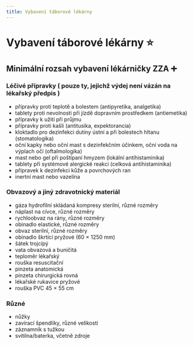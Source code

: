 ```yaml
---
title: Vybavení táborové lékárny
---
```


# Vybavení táborové lékárny     ⭐


## Minimální rozsah vybavení lékárničky ZZA            ➕


### Léčivé přípravky ( pouze ty, jejichž výdej není vázán na lékařský předpis )



*   přípravky proti teplotě a bolestem (antipyretika, analgetika)
*   tablety proti nevolnosti při jízdě dopravním prostředkem (antiemetika)
*   přípravky k užití při průjmu
*   přípravky proti kašli (antitusika, expektorancia)
*   kloktadlo pro dezinfekci dutiny ústní a při bolestech hltanu (stomatologika)
*   oční kapky nebo oční mast s dezinfekčním účinkem, oční voda na výplach očí (oftalmologika)
*   mast nebo gel při poštípaní hmyzem (lokální antihistaminika)
*   tablety při systémové alergické reakci (celková antihistaminika)
*   přípravek k dezinfekci kůže a povrchových ran
*   inertní mast nebo vazelína


### Obvazový a jiný zdravotnický materiál



*   gáza hydrofilní skládaná kompresy sterilní, různé rozměry
*   náplast na cívce, různé rozměry
*   rychloobvaz na rány, různé rozměry
*   obinadlo elastické, různé rozměry
*   obvaz sterilní, různé rozměry
*   obinadlo škrtící pryžové (60 × 1250 mm)
*   šátek trojcípý
*   vata obvazová a buničitá
*   teploměr lékařský
*   rouška resuscitační
*   pinzeta anatomická
*   pinzeta chirurgická rovná
*   lékařské rukavice pryžové
*   rouška PVC 45 × 55 cm


### Různé



*   nůžky
*   zavírací špendlíky, různé velikosti
*   záznamník s tužkou
*   svítilna/baterka, včetně zdroje
